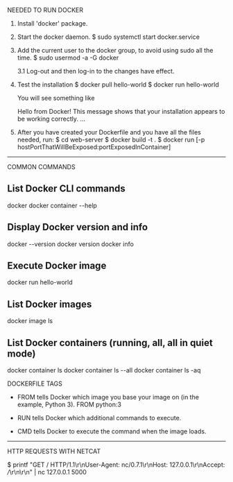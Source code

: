 NEEDED TO RUN DOCKER

1. Install 'docker' package.
2. Start the docker daemon.
   $ sudo systemctl start docker.service

3. Add the current user to the docker group, to avoid using sudo all the time.
   $ sudo usermod -a -G docker <username>
   
   3.1 Log-out and then log-in to the changes have effect.

4. Test the installation
   $ docker pull hello-world
   $ docker run hello-world

   You will see something like
   
     Hello from Docker!
     This message shows that your installation appears to be working correctly.
     ...

5. After you have created your Dockerfile and you have all the files needed, run:
   $ cd web-server
   $ docker build -t <arbitrary-image-name> .
   $ docker run [-p hostPortThatWillBeExposed:portExposedInContainer] <your-image-name>
   
-------------------

COMMON COMMANDS

## List Docker CLI commands
docker
docker container --help

## Display Docker version and info
docker --version
docker version
docker info

## Execute Docker image
docker run hello-world

## List Docker images
docker image ls

## List Docker containers (running, all, all in quiet mode)
docker container ls
docker container ls --all
docker container ls -aq

DOCKERFILE TAGS

- FROM tells Docker which image you base your image on (in the example, Python 3).
  FROM python:3
  
- RUN tells Docker which additional commands to execute.
- CMD tells Docker to execute the command when the image loads.

------------------------

HTTP REQUESTS WITH NETCAT

$ printf "GET / HTTP/1.1\r\nUser-Agent: nc/0.7.1\r\nHost: 127.0.0.1\r\nAccept: */*\r\n\r\n" | nc 127.0.0.1 5000
